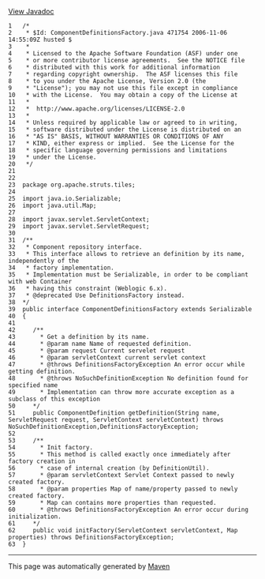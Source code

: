 [View Javadoc](../../../../../apidocs/org/apache/struts/tiles/ComponentDefinitionsFactory.html.md)


    1   /*
    2    * $Id: ComponentDefinitionsFactory.java 471754 2006-11-06 14:55:09Z husted $
    3    *
    4    * Licensed to the Apache Software Foundation (ASF) under one
    5    * or more contributor license agreements.  See the NOTICE file
    6    * distributed with this work for additional information
    7    * regarding copyright ownership.  The ASF licenses this file
    8    * to you under the Apache License, Version 2.0 (the
    9    * "License"); you may not use this file except in compliance
    10   * with the License.  You may obtain a copy of the License at
    11   *
    12   *  http://www.apache.org/licenses/LICENSE-2.0
    13   *
    14   * Unless required by applicable law or agreed to in writing,
    15   * software distributed under the License is distributed on an
    16   * "AS IS" BASIS, WITHOUT WARRANTIES OR CONDITIONS OF ANY
    17   * KIND, either express or implied.  See the License for the
    18   * specific language governing permissions and limitations
    19   * under the License.
    20   */
    21  
    22  
    23  package org.apache.struts.tiles;
    24  
    25  import java.io.Serializable;
    26  import java.util.Map;
    27  
    28  import javax.servlet.ServletContext;
    29  import javax.servlet.ServletRequest;
    30  
    31  /**
    32   * Component repository interface.
    33   * This interface allows to retrieve an definition by its name, independently of the
    34   * factory implementation.
    35   * Implementation must be Serializable, in order to be compliant with web Container
    36   * having this constraint (Weblogic 6.x).
    37   * @deprecated Use DefinitionsFactory instead.
    38  */
    39  public interface ComponentDefinitionsFactory extends Serializable
    40  {
    41  
    42     /**
    43       * Get a definition by its name.
    44       * @param name Name of requested definition.
    45       * @param request Current servelet request
    46       * @param servletContext current servlet context
    47       * @throws DefinitionsFactoryException An error occur while getting definition.
    48       * @throws NoSuchDefinitionException No definition found for specified name
    49       * Implementation can throw more accurate exception as a subclass of this exception
    50     */
    51     public ComponentDefinition getDefinition(String name, ServletRequest request, ServletContext servletContext) throws NoSuchDefinitionException,DefinitionsFactoryException;
    52  
    53     /**
    54       * Init factory.
    55       * This method is called exactly once immediately after factory creation in
    56       * case of internal creation (by DefinitionUtil).
    57       * @param servletContext Servlet Context passed to newly created factory.
    58       * @param properties Map of name/property passed to newly created factory.
    59       * Map can contains more properties than requested.
    60       * @throws DefinitionsFactoryException An error occur during initialization.
    61     */
    62     public void initFactory(ServletContext servletContext, Map properties) throws DefinitionsFactoryException;
    63  }

------------------------------------------------------------------------

This page was automatically generated by [Maven](http://maven.apache.org/)

